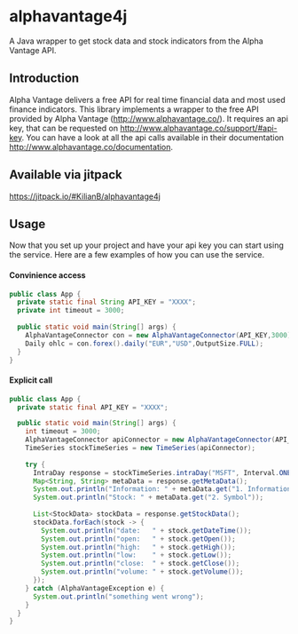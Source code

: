 # alphavantage4j

A Java wrapper to get stock data and stock indicators from the Alpha Vantage API.

## Introduction

Alpha Vantage delivers a free API for real time financial data and most used finance indicators. This library implements a wrapper to the free API provided by Alpha
Vantage (http://www.alphavantage.co/). It requires an api key, that can be requested on http://www.alphavantage.co/support/#api-key. You can have a look at all the api 
calls available in their documentation http://www.alphavantage.co/documentation.


## Available via jitpack

https://jitpack.io/#KilianB/alphavantage4j

## Usage

Now that you set up your project and have your api key you can start using the service. Here are a few examples of how you can use the service.


#### Convinience access

````java
public class App {
  private static final String API_KEY = "XXXX";
  private int timeout = 3000;
	
  public static void main(String[] args) {
    AlphaVantageConnector con = new AlphaVantageConnector(API_KEY,3000);	
    Daily ohlc = con.forex().daily("EUR","USD",OutputSize.FULL);
  }
}
````

#### Explicit call
```java
public class App {
  private static final API_KEY = "XXXX";

  public static void main(String[] args) {
    int timeout = 3000;
    AlphaVantageConnector apiConnector = new AlphaVantageConnector(API_KEY, timeout);
    TimeSeries stockTimeSeries = new TimeSeries(apiConnector);
    
    try {
      IntraDay response = stockTimeSeries.intraDay("MSFT", Interval.ONE_MIN, OutputSize.COMPACT);
      Map<String, String> metaData = response.getMetaData();
      System.out.println("Information: " + metaData.get("1. Information"));
      System.out.println("Stock: " + metaData.get("2. Symbol"));
      
      List<StockData> stockData = response.getStockData();
      stockData.forEach(stock -> {
        System.out.println("date:   " + stock.getDateTime());
        System.out.println("open:   " + stock.getOpen());
        System.out.println("high:   " + stock.getHigh());
        System.out.println("low:    " + stock.getLow());
        System.out.println("close:  " + stock.getClose());
        System.out.println("volume: " + stock.getVolume());
      });
    } catch (AlphaVantageException e) {
      System.out.println("something went wrong");
    }
  }
}
```
